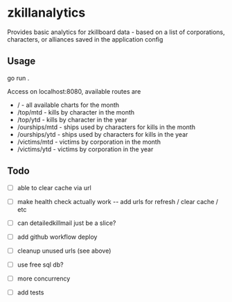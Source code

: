 # zkillanalytics

Provides basic analytics for zkillboard data - based on a list of corporations, characters, or alliances saved in the application config

## Usage

go run .

Access on localhost:8080, available routes are

- / - all available charts for the month
- /top/mtd  - kills by character in the month
- /top/ytd  - kills by character in the year
- /ourships/mtd - ships used by characters for kills in the month
- /ourships/ytd - ships used by characters for kills in the year
- /victims/mtd - victims by corporation in the month
- /victims/ytd - victims by corporation in the year

## Todo

- [ ] able to clear cache via url
- [ ] make health check actually work -- add urls for refresh / clear cache / etc
- [ ] can detailedkillmail just be a slice?
- [ ] add github workflow deploy
- [ ] cleanup unused urls (see above)
- [ ] use free sql db?
- [ ] more concurrency
- [ ] add tests

